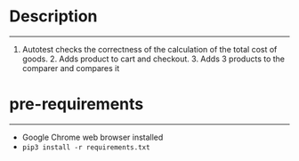 # Description
***
1. Autotest checks the correctness of the calculation of the total cost of goods. 2. Adds product to cart and checkout. 3. Adds 3 products to the comparer and compares it
# pre-requirements
***
* Google Chrome web browser installed
* `pip3 install -r requirements.txt`
